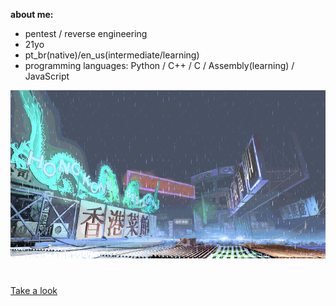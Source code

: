 **about me:**
- pentest / reverse engineering
- 21yo
- pt_br(native)/en_us(intermediate/learning)
- programming languages: Python / C++ / C / Assembly(learning) / JavaScript

![sf3-yang-stage](sf3-3rd-strike-yang-stage-hongkong.gif)
#

[Take a look](https://kajiki0.github.io/portfolio/)


